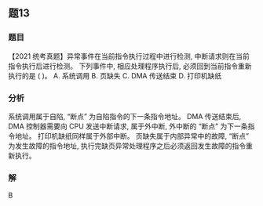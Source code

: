 ## 题13
### 题目
【2021 统考真题】异常事件在当前指令执行过程中进行检测, 中断请求则在当前指令执行后进行检测。
下列事件中, 相应处理程序执行后, 必须回到当前指令重新执行的是 ( )。
A. 系统调用 
B. 页缺失 
C. DMA 传送结束 
D. 打印机缺纸
### 分析
系统调用属于自陷, “断点” 为自陷指令的下一条指令地址。
DMA 传送结束后, DMA 控制器需要向 CPU 发送中断请求, 属于外中断, 外中断的 “断点” 为下一条指令地址。
打印机缺纸同样属于外部中断。
页缺失属于内部异常中的故障, “断点” 为发生故障的指令地址, 执行完缺页异常处理程序之后必须返回发生故障的指令重新执行。
### 解
B